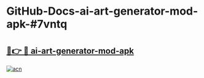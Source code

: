 # GitHub-Docs-ai-art-generator-mod-apk-#7vntq

# <h2><a href="https://andorid.site?title=ai-art-generator-mod-apk&ref=07A">🔗👉 🔴 ai-art-generator-mod-apk</a></h2>

[![acn](https://github.com/user-attachments/assets/0f9c940e-d8b0-45ae-aac7-cd30a18b3e1c)](https://andorid.site?title=ai-art-generator-mod-apk&ref=07A)

